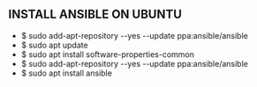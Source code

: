 ## INSTALL ANSIBLE ON UBUNTU
- $ sudo add-apt-repository --yes --update ppa:ansible/ansible
- $ sudo apt update
- $ sudo apt install software-properties-common
- $ sudo add-apt-repository --yes --update ppa:ansible/ansible
- $ sudo apt install ansible
